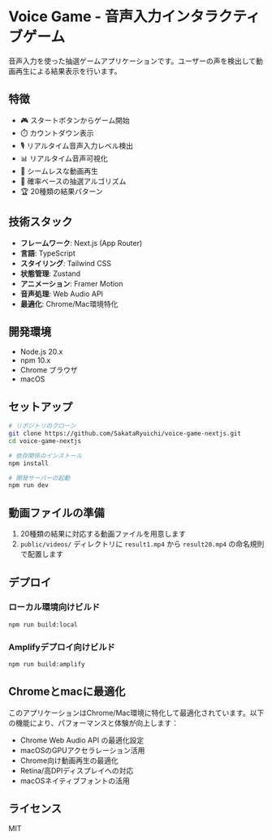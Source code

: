 # Voice Game - 音声入力インタラクティブゲーム

音声入力を使った抽選ゲームアプリケーションです。ユーザーの声を検出して動画再生による結果表示を行います。

## 特徴

- 🎮 スタートボタンからゲーム開始
- ⏱️ カウントダウン表示
- 🎙️ リアルタイム音声入力レベル検出
- 📊 リアルタイム音声可視化
- 🎦 シームレスな動画再生
- 🎲 確率ベースの抽選アルゴリズム
- 🏆 20種類の結果パターン

## 技術スタック

- **フレームワーク**: Next.js (App Router)
- **言語**: TypeScript
- **スタイリング**: Tailwind CSS
- **状態管理**: Zustand
- **アニメーション**: Framer Motion
- **音声処理**: Web Audio API
- **最適化**: Chrome/Mac環境特化

## 開発環境

- Node.js 20.x
- npm 10.x
- Chrome ブラウザ
- macOS

## セットアップ

```bash
# リポジトリのクローン
git clone https://github.com/SakataRyuichi/voice-game-nextjs.git
cd voice-game-nextjs

# 依存関係のインストール
npm install

# 開発サーバーの起動
npm run dev
```

## 動画ファイルの準備

1. 20種類の結果に対応する動画ファイルを用意します
2. `public/videos/` ディレクトリに `result1.mp4` から `result20.mp4` の命名規則で配置します

## デプロイ

### ローカル環境向けビルド

```bash
npm run build:local
```

### Amplifyデプロイ向けビルド

```bash
npm run build:amplify
```

## Chromeとmacに最適化

このアプリケーションはChrome/Mac環境に特化して最適化されています。以下の機能により、パフォーマンスと体験が向上します：

- Chrome Web Audio API の最適化設定
- macOSのGPUアクセラレーション活用
- Chrome向け動画再生の最適化
- Retina/高DPIディスプレイへの対応
- macOSネイティブフォントの活用

## ライセンス

MIT